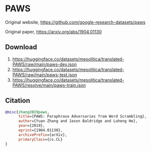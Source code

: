 # PAWS

Original website, https://github.com/google-research-datasets/paws

Original paper, https://arxiv.org/abs/1904.01130

## Download

1. https://huggingface.co/datasets/mesolitica/translated-PAWS/raw/main/paws-dev.json
2. https://huggingface.co/datasets/mesolitica/translated-PAWS/raw/main/paws-test.json
3. https://huggingface.co/datasets/mesolitica/translated-PAWS/resolve/main/paws-train.json

## Citation

```bibtex
@misc{zhang2019paws,
      title={PAWS: Paraphrase Adversaries from Word Scrambling}, 
      author={Yuan Zhang and Jason Baldridge and Luheng He},
      year={2019},
      eprint={1904.01130},
      archivePrefix={arXiv},
      primaryClass={cs.CL}
}
```